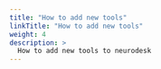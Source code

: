 ```yaml
---
title: "How to add new tools"
linkTitle: "How to add new tools"
weight: 4
description: >
  How to add new tools to neurodesk
---
```



